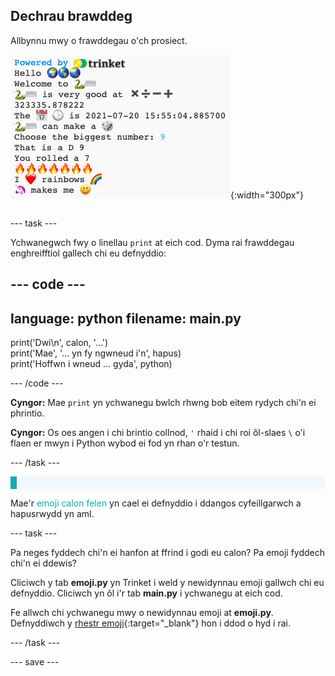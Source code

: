 ## Dechrau brawddeg

<div style="display: flex; flex-wrap: wrap">
<div style="flex-basis: 200px; flex-grow: 1; margin-right: 15px;">
Allbynnu mwy o frawddegau o'ch prosiect.
</div>
<div>

![Llinellau print newydd yn yr ardal allbwn gyda brawddegau emoji a thestun.](images/sentence_starter.png){:width="300px"}

</div>
</div>

--- task ---

Ychwanegwch fwy o linellau `print` at eich cod. Dyma rai frawddegau enghreifftiol gallech chi eu defnyddio:

--- code ---
---
language: python
filename: main.py
---

print('Dwi\n', calon, '...')   
print('Mae', '... yn fy ngwneud i\'n', hapus)   
print('Hoffwn i wneud ... gyda', python)

--- /code ---

**Cyngor:** Mae `print` yn ychwanegu bwlch rhwng bob eitem rydych chi'n ei phrintio.

**Cyngor:** Os oes angen i chi brintio collnod, `'` rhaid i chi roi ôl-slaes `\` o'i flaen er mwyn i Python wybod ei fod yn rhan o'r testun.

--- /task ---

<p style="border-left: solid; border-width:10px; border-color: #0faeb0; background-color: aliceblue; padding: 10px;">

Mae'r <span style="color: #0faeb0">emoji calon felen</span> yn cael ei defnyddio i ddangos cyfeillgarwch a hapusrwydd yn aml.</p>

--- task ---

Pa neges fyddech chi'n ei hanfon at ffrind i godi eu calon? Pa emoji fyddech chi'n ei ddewis?

Cliciwch y tab **emoji.py** yn Trinket i weld y newidynnau emoji gallwch chi eu defnyddio. Cliciwch yn ôl i'r tab **main.py** i ychwanegu at eich cod.

Fe allwch chi ychwanegu mwy o newidynnau emoji at **emoji.py**. Defnyddiwch y [rhestr emoji](https://unicode.org/emoji/charts/full-emoji-list.html){:target="_blank"} hon i ddod o hyd i rai.

--- /task ---

--- save ---
